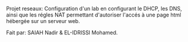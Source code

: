 Projet reseaux: Configuration d'un lab en configurant le DHCP, les DNS, ainsi que les régles NAT permettant d'autoriser l'accés à une page html hébergée sur un serveur web.

Fait par: SAIAH Nadir & EL-IDRISSI Mohamed.
